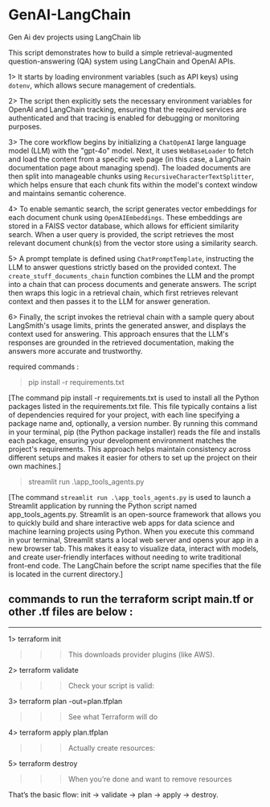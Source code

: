 # GenAI-LangChain
Gen Ai dev projects using LangChain lib

This script demonstrates how to build a simple retrieval-augmented question-answering (QA) system using LangChain and OpenAI APIs. 

1> It starts by loading environment variables (such as API keys) using `dotenv`, which allows secure management of credentials. 

2> The script then explicitly sets the necessary environment variables for OpenAI and LangChain tracking, ensuring that the required services are authenticated and that tracing is enabled for debugging or monitoring purposes.

3> The core workflow begins by initializing a `ChatOpenAI` large language model (LLM) with the "gpt-4o" model. 
Next, it uses `WebBaseLoader` to fetch and load the content from a specific web page (in this case, a LangChain documentation page about managing spend). 
The loaded documents are then split into manageable chunks using `RecursiveCharacterTextSplitter`, which helps ensure that each chunk fits within the model's context window and maintains semantic coherence.

4> To enable semantic search, the script generates vector embeddings for each document chunk using `OpenAIEmbeddings`. 
These embeddings are stored in a FAISS vector database, which allows for efficient similarity search. 
When a user query is provided, the script retrieves the most relevant document chunk(s) from the vector store using a similarity search.

5> A prompt template is defined using `ChatPromptTemplate`, instructing the LLM to answer questions strictly based on the provided context. 
The `create_stuff_documents_chain` function combines the LLM and the prompt into a chain that can process documents and generate answers. 
The script then wraps this logic in a retrieval chain, which first retrieves relevant context and then passes it to the LLM for answer generation.

6> Finally, the script invokes the retrieval chain with a sample query about LangSmith's usage limits, prints the generated answer, and displays the context used for answering. 
This approach ensures that the LLM's responses are grounded in the retrieved documentation, making the answers more accurate and trustworthy.

required commands :

>pip install -r requirements.txt 

 [The command pip install -r requirements.txt is used to install all the Python packages listed in the requirements.txt file. This file typically contains a list of dependencies required for your project, with each line specifying a package name and, optionally, a version number. By running this command in your terminal, pip (the Python package installer) reads the file and installs each package, ensuring your development environment matches the project's requirements. This approach helps maintain consistency across different setups and makes it easier for others to set up the project on their own machines.]


 >streamlit run .\app_tools_agents.py


[The command `streamlit run .\app_tools_agents.py` is used to launch a Streamlit application by running the Python script named app_tools_agents.py. Streamlit is an open-source framework that allows you to quickly build and share interactive web apps for data science and machine learning projects using Python. When you execute this command in your terminal, Streamlit starts a local web server and opens your app in a new browser tab. This makes it easy to visualize data, interact with models, and create user-friendly interfaces without needing to write traditional front-end code. The LangChain before the script name specifies that the file is located in the current directory.]



commands to run the terraform script  main.tf or other .tf files are below :
----------------------------------------------------------------------------
----------------------------------------------------------------------------

1> terraform init 

>>>  This downloads provider plugins (like AWS).

2> terraform validate

>>> Check your script is valid:

3> terraform plan -out=plan.tfplan

>>> See what Terraform will do

4> terraform apply plan.tfplan

>>> Actually create resources:

5> terraform destroy

>>> When you’re done and want to remove resources

That’s the basic flow: init → validate → plan → apply → destroy.



